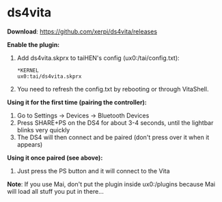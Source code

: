 # ds4vita

**Download**: https://github.com/xerpi/ds4vita/releases

**Enable the plugin:**

1. Add ds4vita.skprx to taiHEN's config (ux0:/tai/config.txt):
	```
	*KERNEL
	ux0:tai/ds4vita.skprx
	```
2. You need to refresh the config.txt by rebooting or through VitaShell.

**Using it for the first time (pairing the controller):**

1. Go to Settings -> Devices -> Bluetooth Devices
2. Press SHARE+PS on the DS4 for about 3-4 seconds, until the lightbar blinks very quickly
3. The DS4 will then connect and be paired (don't press over it when it appears)

**Using it once paired (see above):**
1. Just press the PS button and it will connect to the Vita

**Note**: If you use Mai, don't put the plugin inside ux0:/plugins because Mai will load all stuff you put in there...
